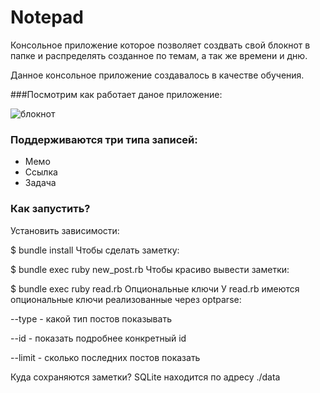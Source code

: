 # Notepad
Консольное приложение которое позволяет создвать свой блокнот в папке и распределять созданное по темам, а так же времени и дню.

Данное консольное приложение создавалось в качестве обучения.

###Посмотрим как работает даное приложение: 

![блокнот](https://user-images.githubusercontent.com/44715875/124636724-8a7cf000-de91-11eb-981b-043e8184e60d.png)

### Поддерживаются три типа записей:
- Мемо
- Ссылка
- Задача

### Как запустить?
Установить зависимости:

$ bundle install
Чтобы сделать заметку:

$ bundle exec ruby new_post.rb
Чтобы красиво вывести заметки:

$ bundle exec ruby read.rb
Опциональные ключи
У read.rb имеются опциональные ключи реализованные через optparse:

--type - какой тип постов показывать

--id - показать подробнее конкретный id

--limit - сколько последних постов показать

Куда сохраняются заметки?
SQLite находится по адресу ./data
